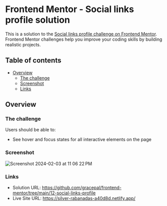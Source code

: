 # Frontend Mentor - Social links profile solution

This is a solution to the [Social links profile challenge on Frontend Mentor](https://www.frontendmentor.io/challenges/social-links-profile-UG32l9m6dQ). Frontend Mentor challenges help you improve your coding skills by building realistic projects. 

## Table of contents

- [Overview](#overview)
  - [The challenge](#the-challenge)
  - [Screenshot](#screenshot)
  - [Links](#links)

## Overview

### The challenge

Users should be able to:

- See hover and focus states for all interactive elements on the page

### Screenshot

![Screenshot 2024-02-03 at 11 06 22 PM](https://github.com/gracepal/frontend-mentor/assets/131278381/54ca7125-38ec-421f-9b58-bcc4af7676eb)

### Links

- Solution URL: https://github.com/gracepal/frontend-mentor/tree/main/12-social-links-profile
- Live Site URL: https://silver-rabanadas-a40d8d.netlify.app/

